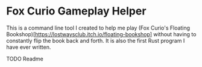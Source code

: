 # Fox Curio Gameplay Helper

This is a command line tool I created to help me play (Fox Curio's Floating Bookshop)[https://lostwaysclub.itch.io/floating-bookshop] without having to constantly flip the book back and forth. It is also the first Rust program I have ever written.

TODO Readme